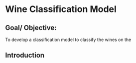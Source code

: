 # Wine Classification Model
 

## Goal/ Objective: 
To develop a classification model to classify the wines on the 

## Introduction
